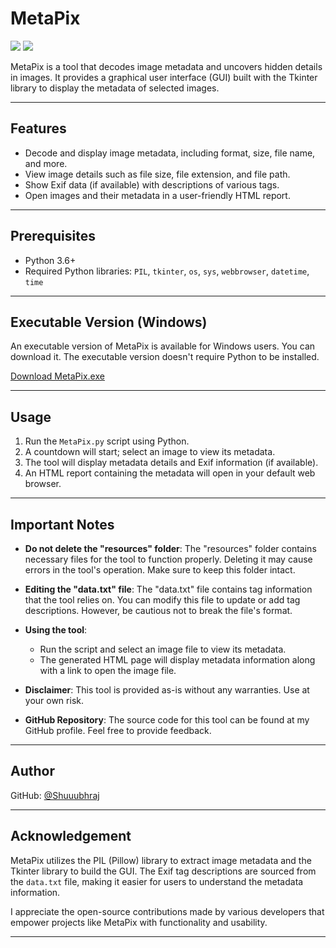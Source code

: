 <h1 align="left">MetaPix</h1>

<p align="left">
  <img src="https://img.shields.io/badge/MetaPix-v1.0-008000">
  <img src="https://img.shields.io/badge/Python-3.6+-blue.svg">
</p>

MetaPix is a tool that decodes image metadata and uncovers hidden details in images. It provides a graphical user interface (GUI) built with the Tkinter library to display the metadata of selected images.

---

<h2>Features</h2>

- Decode and display image metadata, including format, size, file name, and more.
- View image details such as file size, file extension, and file path.
- Show Exif data (if available) with descriptions of various tags.
- Open images and their metadata in a user-friendly HTML report.

---

<h2>Prerequisites</h2>

- Python 3.6+
- Required Python libraries: `PIL`, `tkinter`, `os`, `sys`, `webbrowser`, `datetime`, `time`

---

<h2>Executable Version (Windows)</h2>

An executable version of MetaPix is available for Windows users. You can download it. The executable version doesn't require Python to be installed.

[Download MetaPix.exe](https://mega.nz/file/AIZFAQBQ#6ran7Rj3zc0eg1XA5AN7vE_ZSRvnD699BxEHVc0tkgs)

---

<h2>Usage</h2>

1. Run the `MetaPix.py` script using Python.
2. A countdown will start; select an image to view its metadata.
3. The tool will display metadata details and Exif information (if available).
4. An HTML report containing the metadata will open in your default web browser.

---

<h2>Important Notes</h2>

- **Do not delete the "resources" folder**: The "resources" folder contains necessary files for the tool to function properly. Deleting it may cause errors in the tool's operation. Make sure to keep this folder intact.

- **Editing the "data.txt" file**: The "data.txt" file contains tag information that the tool relies on. You can modify this file to update or add tag descriptions. However, be cautious not to break the file's format.

- **Using the tool**:
  - Run the script and select an image file to view its metadata.
  - The generated HTML page will display metadata information along with a link to open the image file.

- **Disclaimer**: This tool is provided as-is without any warranties. Use at your own risk.

- **GitHub Repository**: The source code for this tool can be found at my GitHub profile. Feel free to provide feedback.

---

<h2>Author</h2>

GitHub: [@Shuuubhraj](https://github.com/shuuubhraj)

---

<h2>Acknowledgement</h2>

MetaPix utilizes the PIL (Pillow) library to extract image metadata and the Tkinter library to build the GUI. The Exif tag descriptions are sourced from the `data.txt` file, making it easier for users to understand the metadata information.

I appreciate the open-source contributions made by various developers that empower projects like MetaPix with functionality and usability.

---

